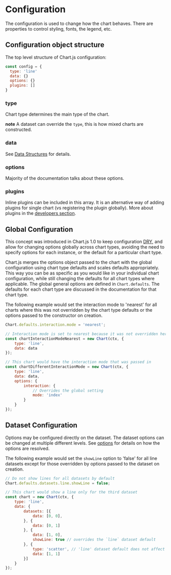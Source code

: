 # Configuration

The configuration is used to change how the chart behaves. There are properties to control styling, fonts, the legend, etc.

## Configuration object structure

The top level structure of Chart.js configuration:

```javascript
const config = {
  type: 'line'
  data: {}
  options: {}
  plugins: []
}
```

### type

Chart type determines the main type of the chart.

**note** A dataset can override the `type`, this is how mixed charts are constructed.

### data

See [Data Structures](../general/data-structures) for details.

### options

Majority of the documentation talks about these options.

### plugins

Inline plugins can be included in this array. It is an alternative way of adding plugins for single chart (vs registering the plugin globally).
More about plugins in the [developers section](../developers/plugins.md).

## Global Configuration

This concept was introduced in Chart.js 1.0 to keep configuration [DRY](https://en.wikipedia.org/wiki/Don%27t_repeat_yourself), and allow for changing options globally across chart types, avoiding the need to specify options for each instance, or the default for a particular chart type.

Chart.js merges the options object passed to the chart with the global configuration using chart type defaults and scales defaults appropriately. This way you can be as specific as you would like in your individual chart configuration, while still changing the defaults for all chart types where applicable. The global general options are defined in `Chart.defaults`. The defaults for each chart type are discussed in the documentation for that chart type.

The following example would set the interaction mode to 'nearest' for all charts where this was not overridden by the chart type defaults or the options passed to the constructor on creation.

```javascript
Chart.defaults.interaction.mode = 'nearest';

// Interaction mode is set to nearest because it was not overridden here
const chartInteractionModeNearest = new Chart(ctx, {
    type: 'line',
    data: data
});

// This chart would have the interaction mode that was passed in
const chartDifferentInteractionMode = new Chart(ctx, {
    type: 'line',
    data: data,
    options: {
        interaction: {
            // Overrides the global setting
            mode: 'index'
        }
    }
});
```

## Dataset Configuration

Options may be configured directly on the dataset. The dataset options can be changed at multiple different levels. See [options](../general/options.md#dataset-level-options) for details on how the options are resolved.

The following example would set the `showLine` option to 'false' for all line datasets except for those overridden by options passed to the dataset on creation.

```javascript
// Do not show lines for all datasets by default
Chart.defaults.datasets.line.showLine = false;

// This chart would show a line only for the third dataset
const chart = new Chart(ctx, {
    type: 'line',
    data: {
        datasets: [{
            data: [0, 0],
        }, {
            data: [0, 1]
        }, {
            data: [1, 0],
            showLine: true // overrides the `line` dataset default
        }, {
            type: 'scatter', // 'line' dataset default does not affect this dataset since it's a 'scatter'
            data: [1, 1]
        }]
    }
});
```
